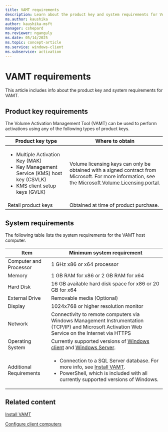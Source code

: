 ```yaml
---
title: VAMT requirements
description: Learn about the product key and system requirements for Volume Activation Management Tool (VAMT).
ms.author: kaushika
author: kaushika-msft
manager: cshepard
ms.reviewer: nganguly
ms.date: 05/14/2025
ms.topic: concept-article
ms.service: windows-client
ms.subservice: activation
---
```


# VAMT requirements

This article includes info about the product key and system requirements for VAMT.

## Product key requirements

The Volume Activation Management Tool (VAMT) can be used to perform activations using any of the following types of product keys.

|Product key type |Where to obtain |
|-----------------|----------------|
|<ul><li>Multiple Activation Key (MAK)</li><li>Key Management Service (KMS) host key (CSVLK)</li><li>KMS client setup keys (GVLK)</li></ul> |Volume licensing keys can only be obtained with a signed contract from Microsoft. For more information, see the [Microsoft Volume Licensing portal](https://admin.microsoft.com/adminportal/home#/subscriptions/vlnew). |
|Retail product keys |Obtained at time of product purchase. |

## System requirements

The following table lists the system requirements for the VAMT host computer.

| Item | Minimum system requirement |
| ---- | ---------------------------|
| Computer and Processor | 1 GHz x86 or x64 processor |
| Memory | 1 GB RAM for x86 or 2 GB RAM for x64 |
| Hard Disk | 16 GB available hard disk space for x86 or 20 GB for x64 |
| External Drive | Removable media (Optional) |
| Display | 1024x768 or higher resolution monitor |
| Network | Connectivity to remote computers via Windows Management Instrumentation (TCP/IP) and Microsoft Activation Web Service on the Internet via HTTPS |
| Operating System | Currently supported versions of [Windows client](/windows/release-health/supported-versions-windows-client) and [Windows Server](/windows/release-health/windows-server-release-info). |
| Additional Requirements | <ul><li>Connection to a SQL Server database. For more info, see [Install VAMT](install-vamt.md).</li><li>PowerShell, which is included with all currently supported versions of Windows.</li></ul> |

## Related content

[Install VAMT](install-vamt.md)

[Configure client computers](configure-client-computers-vamt.md)
